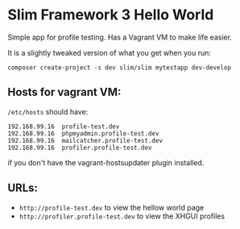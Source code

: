 # Slim Framework 3 Hello World

Simple app for profile testing. Has a Vagrant VM to make life easier.

It is a slightly tweaked version of what you get when you run:

    composer create-project -s dev slim/slim mytestapp dev-develop

## Hosts for vagrant VM:

`/etc/hosts` should have:

    192.168.99.16  profile-test.dev
    192.168.99.16  phpmyadmin.profile-test.dev
    192.168.99.16  mailcatcher.profile-test.dev
    192.168.99.16  profiler.profile-test.dev

if you don't have the vagrant-hostsupdater plugin installed.


## URLs:

* `http://profile-test.dev` to view the hellow world page
* `http://profiler.profile-test.dev` to view the XHGUI profiles
